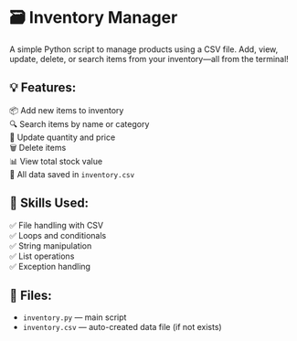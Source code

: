 # 🗃️ Inventory Manager

A simple Python script to manage products using a CSV file. Add, view, update, delete, or search items from your inventory—all from the terminal!

## 💡 Features:

📦 Add new items to inventory  
🔍 Search items by name or category  
📝 Update quantity and price  
🗑️ Delete items  
📊 View total stock value  
📁 All data saved in `inventory.csv`

## 🚀 Skills Used:

✅ File handling with CSV  
✅ Loops and conditionals  
✅ String manipulation  
✅ List operations  
✅ Exception handling

## 📂 Files:

- `inventory.py` — main script  
- `inventory.csv` — auto-created data file (if not exists)
